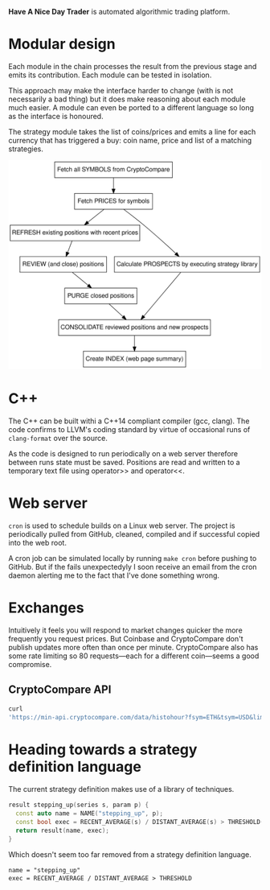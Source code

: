 **Have A Nice Day Trader** is automated algorithmic trading platform.

# Modular design
Each module in the chain processes the result from the previous stage and emits
its contribution. Each module can be tested in isolation. 

This approach may make the interface harder to change (with is not necessarily a
bad thing) but it does make reasoning about each module much easier. A module
can even be ported to a different language so long as the interface is honoured.

The strategy module takes the list of coins/prices and emits a line for each
currency that has triggered a buy: coin name, price and list of a matching
strategies.

![](doc/handt.svg)

# C++
The C++ can be built withi a C++14 compliant compiler (gcc, clang). The code
confirms to LLVM's coding standard by virtue of occasional runs of
```clang-format``` over the source.

As the code is designed to run periodically on a web server therefore between
runs state must be saved. Positions are read and written to a temporary text
file using operator>> and operator<<.

# Web server
```cron``` is used to schedule builds on a Linux web server. The project is
periodically pulled from GitHub, cleaned, compiled and if successful copied into
the web root.

A cron job can be simulated locally by running ```make cron``` before pushing to
GitHub. But if the fails unexpectedyly I soon receive an email from the cron
daemon alerting me to the fact that I've done something wrong.

# Exchanges
Intuitively it feels you will respond to market changes quicker the more
frequently you request prices. But Coinbase and CryptoCompare don't publish
updates more often than once per minute. CryptoCompare also has some rate
limiting so 80 requests&mdash;each for a different coin&mdash;seems a good
compromise.

## CryptoCompare API
```bash
curl
'https://min-api.cryptocompare.com/data/histohour?fsym=ETH&tsym=USD&limit=168&aggregate=1&e=CCCAGG'
```

# Heading towards a strategy definition language
The current strategy definition makes use of a library of techniques.
```cpp
result stepping_up(series s, param p) { 
  const auto name = NAME("stepping_up", p);
  const bool exec = RECENT_AVERAGE(s) / DISTANT_AVERAGE(s) > THRESHOLD(p);
  return result(name, exec);
}
```

Which doesn't seem too far removed from a strategy definition language.
```
name = "stepping_up"
exec = RECENT_AVERAGE / DISTANT_AVERAGE > THRESHOLD
```
